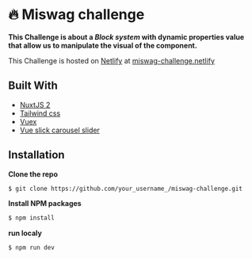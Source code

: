 # 🔥 Miswag challenge

**This Challenge is about a _Block system_ with dynamic properties value that allow us to manipulate the visual of the component.**

This Challenge is hosted on [Netlify](https://www.netlify.com/) at [miswag-challenge.netlify](https://miswag-challenge.netlify.app/) 

## Built With

- [NuxtJS 2](https://nuxtjs.org/)
- [Tailwind css](https://tailwindcss.com/)
- [Vuex](https://vuex.vuejs.org/)
- [Vue slick carousel slider](https://gs-shop.github.io/vue-slick-carousel/#/)


## Installation

**Clone the repo**
```bash
$ git clone https://github.com/your_username_/miswag-challenge.git
```

**Install NPM packages**
```bash
$ npm install 
```

**run localy**
```bash
$ npm run dev
```
